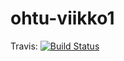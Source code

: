 # ohtu-viikko1

Travis: [![Build Status](https://travis-ci.org/jonnej/ohtu-viikko1.svg?branch=master)](https://travis-ci.org/jonnej/ohtu-viikko1)
